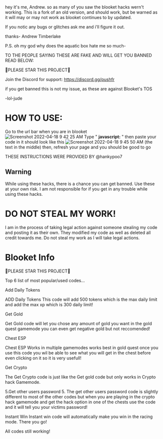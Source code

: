 hey it's me, Andrew.
so as many of you saw the blooket hacks wern't working. This is a fork of an old version, and should work, but be warned as it will may or may not work as blooket continues to by updated.

If you notic any bugs or glitches ask me and i'll figure it out.

thanks- Andrew Timberlake

P.S. oh my god why does the aquatic box hate me so much-







TO THE PEOPLE  SAYING THESE ARE FAKE AND WILL GET YOU BANNED READ BELOW:

🌟PLEASE STAR THIS PROJECT🌟

Join the Discord for support: https://discord.gg/pushfr

if you get banned this is not my issue, as these are against Blooket's TOS

-lol-jude

# HOW TO USE:


Go to the url bar when you are in blooket
![Screenshot 2022-04-18 9 42 25 AM](https://user-images.githubusercontent.com/100436822/163824930-26969fa2-b8dd-4e09-bc0a-16a815298f30.png)
Type   "  **javascript:**  "
then paste your code in
it should look like this
![Screenshot 2022-04-18 9 45 50 AM](https://user-images.githubusercontent.com/100436822/163825308-ed7728b2-e31f-4f0a-826a-5f43e30cbc72.png)
(the text in the middle)
then, refresh your page and you should be good to go

THESE INSTRUCTIONS WERE PROVIDED BY @hankypoo7

## Warning
While using these hacks, there is a chance you can get banned. Use these at your own risk.
I am not responsible for if you get in any trouble while using these hacks.

# DO NOT STEAL MY WORK!

I am in the process of taking legal action against someone stealing my code and posting it as their own. They modified my code as well as deleted all credit towards me. Do not steal my work as I will take legal actions.

# Blooket Info

🌟PLEASE STAR THIS PROJECT🌟

Top 6 list of most popular/used codes...

Add Daily Tokens

ADD Daily Tokens This code will add 500 tokens which is the max daily limit and add the max xp which is 300 daily limit! 

Get Gold

Get Gold code will let you chose any amount of gold you want in the gold quest gamemode you can even get negative gold but not reccomended! 

Chest ESP

Chest ESP Works in multiple gamemodes works best in gold quest once you use this code you wil be able to see what you will get in the chest before even clicking on it so it is very usefull!

Get Crypto

The Get Crypto code is just like the Get gold code but only works in Crypto hack Gamemode. 

5.Get other users password 5. The get other users password code is slightly different to most of the other codes but when you are playing in the crypto hack gamemode and get the hack option in one of the chests use the code and it will tell you your victims password! 

Instant Win
Instant win code will automatically make you win in the racing mode.
There you go!

All codes still working!
